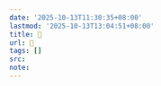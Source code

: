 ```yaml
---
date: '2025-10-13T11:30:35+08:00'
lastmod: '2025-10-13T13:04:51+08:00'
title: 󰦚
url: 󰦚
tags: []
src:
note:
---
```

